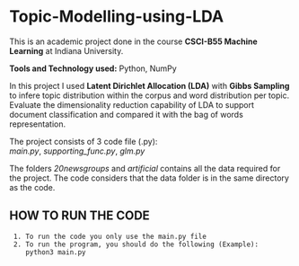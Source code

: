 # Topic-Modelling-using-LDA
This is an academic project done in the course **CSCI-B55 Machine Learning** at Indiana University.

**Tools and Technology used:** Python, NumPy

In this project I used **Latent Dirichlet Allocation (LDA)** with **Gibbs Sampling** to infere topic distribution within the corpus and word distribution per topic. Evaluate the dimensionality reduction capability of LDA to support document classification and compared it with the bag of words representation.

The project consists of 3 code file (.py):\
_main.py_, _supporting_func.py_, _glm.py_

The folders _20newsgroups_ and _artificial_ contains all the data required for the project. The code considers that the data folder is in the same directory as the code. 

## HOW TO RUN THE CODE
     1. To run the code you only use the main.py file
     2. To run the program, you should do the following (Example):
        python3 main.py
